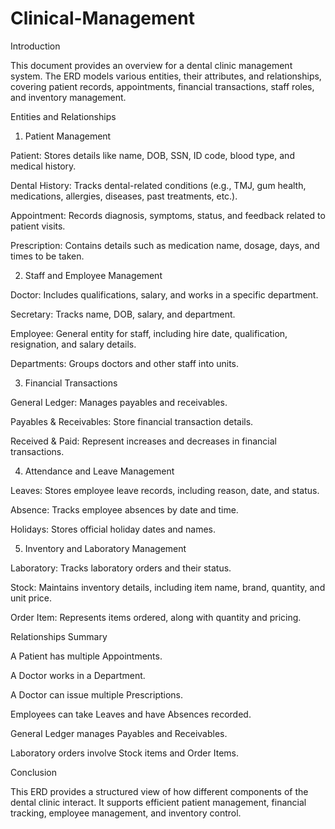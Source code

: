 # Clinical-Management
Introduction

This document provides an overview for a dental clinic management system. The ERD models various entities, their attributes, and relationships, covering patient records, appointments, financial transactions, staff roles, and inventory management.

Entities and Relationships

1. Patient Management

Patient: Stores details like name, DOB, SSN, ID code, blood type, and medical history.

Dental History: Tracks dental-related conditions (e.g., TMJ, gum health, medications, allergies, diseases, past treatments, etc.).

Appointment: Records diagnosis, symptoms, status, and feedback related to patient visits.

Prescription: Contains details such as medication name, dosage, days, and times to be taken.

2. Staff and Employee Management

Doctor: Includes qualifications, salary, and works in a specific department.

Secretary: Tracks name, DOB, salary, and department.

Employee: General entity for staff, including hire date, qualification, resignation, and salary details.

Departments: Groups doctors and other staff into units.

3. Financial Transactions

General Ledger: Manages payables and receivables.

Payables & Receivables: Store financial transaction details.

Received & Paid: Represent increases and decreases in financial transactions.

4. Attendance and Leave Management

Leaves: Stores employee leave records, including reason, date, and status.

Absence: Tracks employee absences by date and time.

Holidays: Stores official holiday dates and names.

5. Inventory and Laboratory Management

Laboratory: Tracks laboratory orders and their status.

Stock: Maintains inventory details, including item name, brand, quantity, and unit price.

Order Item: Represents items ordered, along with quantity and pricing.

Relationships Summary

A Patient has multiple Appointments.

A Doctor works in a Department.

A Doctor can issue multiple Prescriptions.

Employees can take Leaves and have Absences recorded.

General Ledger manages Payables and Receivables.

Laboratory orders involve Stock items and Order Items.

Conclusion

This ERD provides a structured view of how different components of the dental clinic interact. It supports efficient patient management, financial tracking, employee management, and inventory control.

